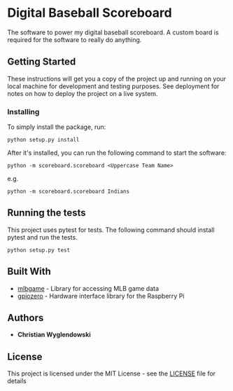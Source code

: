 # Digital Baseball Scoreboard

The software to power my digital baseball scoreboard. A custom board is
required for the software to really do anything.

## Getting Started

These instructions will get you a copy of the project up and running on
your local machine for development and testing purposes. See deployment for
notes on how to deploy the project on a live system.

### Installing

To simply install the package, run:

```
python setup.py install
```

After it's installed, you can run the following command to start the software:

```
python -m scoreboard.scoreboard <Uppercase Team Name>
```

e.g.

```
python -m scoreboard.scoreboard Indians
```

## Running the tests

This project uses pytest for tests. The following command should install
pytest and run the tests.

```
python setup.py test
```

## Built With

* [mlbgame](http://panz.io/mlbgame/) - Library for accessing MLB game data
* [gpiozero](https://gpiozero.readthedocs.io/) - Hardware interface library for the Raspberry Pi

## Authors

* **Christian Wyglendowski** 

## License

This project is licensed under the MIT License - see the [LICENSE](LICENSE) file for details
